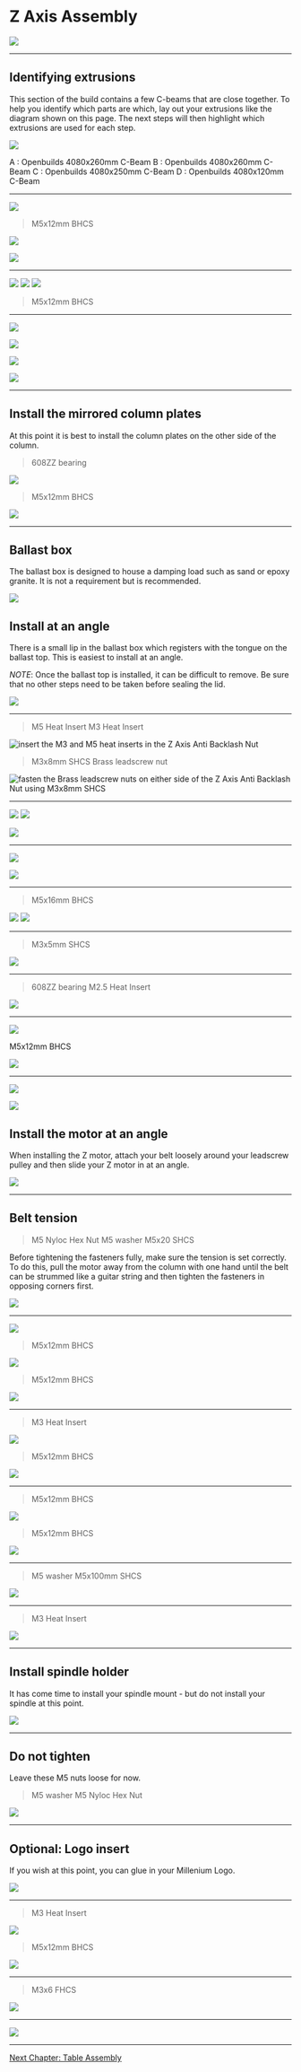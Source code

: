 # Z Axis Assembly

![](../resources/z_axis_assembly/z_axis_assembly.png)

---

## Identifying extrusions

This section of the build contains a few C-beams that are close together. To help you identify which parts are which, lay out your extrusions like the diagram shown on this page. The next steps will then highlight which extrusions are used for each step.

![](../resources/z_axis_assembly/y_axis_step_42.png)

A : Openbuilds 4080x260mm C-Beam
B : Openbuilds 4080x260mm C-Beam
C : Openbuilds 4080x250mm C-Beam
D : Openbuilds 4080x120mm C-Beam

---

![](../resources/z_axis_assembly/y_axis_step_43.png)

> M5x12mm BHCS

![](../resources/z_axis_assembly/y_axis_step_46.png)

![](../resources/z_axis_assembly/y_axis_step_47.png)

---

![](../resources/z_axis_assembly/y_axis_step_45.png)
![](../resources/z_axis_assembly/y_axis_step_48.png)
![](../resources/z_axis_assembly/y_axis_step_49.png)

> M5x12mm BHCS

---

![](../resources/z_axis_assembly/y_axis_step_44.png)

![](../resources/z_axis_assembly/y_axis_step_50.png)

<!-- TODO do a composite image showing the zoom in -->

![](../resources/z_axis_assembly/y_axis_step_51.png)

![](../resources/z_axis_assembly/y_axis_step_52.png)

---

## Install the mirrored column plates

At this point it is best to install the column plates on the other side of the column.

> 608ZZ bearing

![](../resources/z_axis_assembly/y_axis_step_53.png)

> M5x12mm BHCS

![](../resources/z_axis_assembly/y_axis_step_54.png)

---

## Ballast box

The ballast box is designed to house a damping load such as sand or epoxy granite. It is not a requirement but is recommended.

![](../resources/z_axis_assembly/y_axis_step_56.png)

## Install at an angle

There is a small lip in the ballast box which registers with the tongue on the ballast top. This is easiest to install at an angle.

_NOTE_: Once the ballast top is installed, it can be difficult to remove. Be sure that no other steps need to be taken before sealing the lid.

![](../resources/z_axis_assembly/y_axis_step_57.png)

---

> M5 Heat Insert
> M3 Heat Insert

<!-- This image is reused from the y axis assembly on purpose -->
![insert the M3 and M5 heat inserts in the Z Axis Anti Backlash Nut](../resources/y_axis_assembly/y_axis_step_5.png)

> M3x8mm SHCS
> Brass leadscrew nut

<!-- This image is reused from the y axis assembly on purpose -->
![fasten the Brass leadscrew nuts on either side of the Z Axis Anti Backlash Nut using M3x8mm SHCS](../resources/y_axis_assembly/y_axis_step_6.png)

---

![](../resources/z_axis_assembly/y_axis_step_58.png)
![](../resources/z_axis_assembly/y_axis_step_59.png)

<!-- TODO do a composite showing the zoom -->
![](../resources/z_axis_assembly/y_axis_step_60.png)

---

![](../resources/z_axis_assembly/y_axis_step_60.1.png)

![](../resources/z_axis_assembly/y_axis_step_61.png)

---

> M5x16mm BHCS

![](../resources/z_axis_assembly/y_axis_step_62.png)
![](../resources/z_axis_assembly/y_axis_step_63.png)

---

> M3x5mm SHCS

![](../resources/z_axis_assembly/y_axis_step_64.png)

---

> 608ZZ bearing
> M2.5 Heat Insert

![](../resources/z_axis_assembly/y_axis_step_65.png)

---

![](../resources/z_axis_assembly/y_axis_step_66.png)

M5x12mm BHCS

![](../resources/z_axis_assembly/y_axis_step_67.png)

---

![](../resources/z_axis_assembly/y_axis_step_68.png)

![](../resources/z_axis_assembly/y_axis_step_69.png)

## Install the motor at an angle

When installing the Z motor, attach your belt loosely around your leadscrew pulley and then slide your Z motor in at an angle.

![](../resources/z_axis_assembly/y_axis_step_70.png)

---

## Belt tension

> M5 Nyloc Hex Nut
> M5 washer
> M5x20 SHCS

Before tightening the fasteners fully, make sure the tension is set correctly. To do this, pull the motor away from the column with one hand until the belt can be strummed like a guitar string and then tighten the fasteners in opposing corners first.

![](../resources/z_axis_assembly/y_axis_step_71.png)

---

![](../resources/z_axis_assembly/y_axis_step_72.png)

> M5x12mm BHCS

![](../resources/z_axis_assembly/y_axis_step_73.png)

> M5x12mm BHCS

![](../resources/z_axis_assembly/y_axis_step_74.png)

---

> M3 Heat Insert

![](../resources/z_axis_assembly/y_axis_step_75.1.png)

> M5x12mm BHCS

![](../resources/z_axis_assembly/y_axis_step_75.png)

---

> M5x12mm BHCS

![](../resources/z_axis_assembly/y_axis_step_76.png)

> M5x12mm BHCS

![](../resources/z_axis_assembly/y_axis_step_77.png)

---

> M5 washer
> M5x100mm SHCS

![](../resources/z_axis_assembly/y_axis_step_79.png)

---

> M3 Heat Insert

![](../resources/z_axis_assembly/y_axis_step_78.png)

---

## Install spindle holder  

It has come time to install your spindle mount - but do not install your spindle at this point.

![](../resources/z_axis_assembly/y_axis_step_80.png)

---

## Do not tighten

Leave these M5 nuts loose for now.

> M5 washer
> M5 Nyloc Hex Nut

![](../resources/z_axis_assembly/y_axis_step_81.png)

---

## Optional: Logo insert

If you wish at this point, you can glue in your Millenium Logo.

![](../resources/z_axis_assembly/y_axis_step_83.png)

---

> M3 Heat Insert

![](../resources/z_axis_assembly/y_axis_step_83.1.png)

> M5x12mm BHCS

![](../resources/z_axis_assembly/y_axis_step_84.png)

---

> M3x6 FHCS

![](../resources/z_axis_assembly/y_axis_step_85.png)

---

![](../resources/z_axis_assembly/y_axis_step_86.png)

---

[Next Chapter: Table Assembly](./table_assembly.md)

